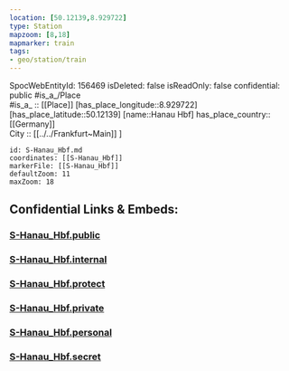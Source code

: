 ```yaml
---
location: [50.12139,8.929722] 
type: Station 
mapzoom: [8,18] 
mapmarker: train 
tags:
- geo/station/train
---
```

SpocWebEntityId: 156469
isDeleted: false
isReadOnly: false
confidential: public
#is_a_/Place  
#is_a_ :: [[Place]] 
[has_place_longitude::8.929722] 
[has_place_latitude::50.12139] 
[name::Hanau Hbf] 
has_place_country:: [[Germany]]  
City :: [[../../Frankfurt~Main]] ] 


```leaflet
id: S-Hanau_Hbf.md
coordinates: [[S-Hanau_Hbf]] 
markerFile: [[S-Hanau_Hbf]] 
defaultZoom: 11 
maxZoom: 18
```


## Confidential Links & Embeds: 

### [S-Hanau_Hbf.public](/_public/\Earth\Continent\Europe\Europe~Central\Germany\Germany~West\Hessen\counties~Hessen\Frankfurt~Main\Stations-FFM~SS-Hanau_Hbf.public.md) 

### [S-Hanau_Hbf.internal](/_internal/\Earth\Continent\Europe\Europe~Central\Germany\Germany~West\Hessen\counties~Hessen\Frankfurt~Main\Stations-FFM~SS-Hanau_Hbf.internal.md) 

### [S-Hanau_Hbf.protect](/_protect/\Earth\Continent\Europe\Europe~Central\Germany\Germany~West\Hessen\counties~Hessen\Frankfurt~Main\Stations-FFM~SS-Hanau_Hbf.protect.md) 

### [S-Hanau_Hbf.private](/_private/\Earth\Continent\Europe\Europe~Central\Germany\Germany~West\Hessen\counties~Hessen\Frankfurt~Main\Stations-FFM~SS-Hanau_Hbf.private.md) 

### [S-Hanau_Hbf.personal](/_personal/\Earth\Continent\Europe\Europe~Central\Germany\Germany~West\Hessen\counties~Hessen\Frankfurt~Main\Stations-FFM~SS-Hanau_Hbf.personal.md) 

### [S-Hanau_Hbf.secret](/_secret/\Earth\Continent\Europe\Europe~Central\Germany\Germany~West\Hessen\counties~Hessen\Frankfurt~Main\Stations-FFM~SS-Hanau_Hbf.secret.md)

